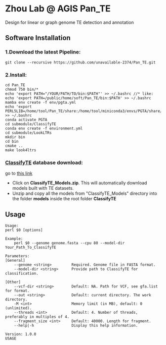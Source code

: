 # Zhou Lab @ AGIS Pan_TE 
Design for linear or graph genome TE detection and annotation

## Software Installation 

### 1.Download the latest Pipeline:

    git clone --recursive https://github.com/unavailable-2374/Pan_TE.git

### 2.Install:

    cd Pan_TE
    chmod 750 bin/*
    echo 'export PATH="/YOUR/PATH/TO/bin:$PATH"' >> ~/.bashrc //* like: echo 'export PATH=/public/home/soft/Pan_TE/bin:$PATH' >> ~/.bashrc
    mamba env create -f env/pgta.yml
    echo 'export PERL5LIB=/home/tool/Pan_TE/share:/home/tool/miniconda3/envs/PGTA/share/RepeatMasker:$PERL5LIB"' >> ~/.bashrc
    conda activate PGTA
    cd submodule/ClassifyTE
    conda env create -f environment.yml
    cd submodule/LookLTRs
    mkdir bin
    cd bin
    cmake ..
    make look4ltrs


### [ClassifyTE](https://github.com/manisa/ClassifyTE/tree/master) database download:
go to [this link](https://drive.google.com/file/d/1CuDciG0Ru5zRBhffjQmgJdqSMQB89mfh/view?usp=sharing)
    
- Click on **ClassifyTE_Models.zip**. This will automatically download models built with TE datasets.
- Unzip and copy all the models from "ClassifyTE_Models" directory into the folder **models** inside the root folder **ClassifyTE**
 
## Usage
    Usage:
    perl $0 [options]

    Example:
        perl $0 --genome genome.fasta --cpu 80 --model-dir Your_Path_To_ClassifyTE 
    
    Parameters:
    [General]
        --genome <string>         Required. Genome file in FASTA format.
        --model-dir <string>      Provide path to ClassifyTE for classification.
    
    [Other]
        --vcf-dir <string>        Default: NA. Path for VCF, see gfa.list for format.
        --out <string>            Default: current directory. The work directory.
        -M <int>                  Memory limit (in MB), default: 0 (unlimited).
        --threads <int>           Default: 4. Number of threads, preferably in multiples of 4.
        --fragment_size <int>     Default: 40000. Length for fragment.
        --help|-h                 Display this help information.
    
    Version: 1.0.0
    USAGE
